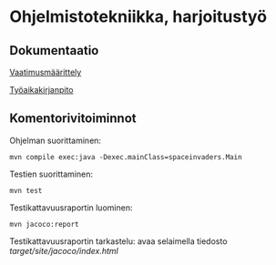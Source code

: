 # Ohjelmistotekniikka, harjoitustyö

## Dokumentaatio

[Vaatimusmäärittely](dokumentaatio/vaatimusmaarittely.md)

[Työaikakirjanpito](dokumentaatio/tuntikirjanpito.md)

## Komentorivitoiminnot

Ohjelman suorittaminen:

```
mvn compile exec:java -Dexec.mainClass=spaceinvaders.Main
```

Testien suorittaminen:

```
mvn test
```

Testikattavuusraportin luominen:

```
mvn jacoco:report
```

Testikattavuusraportin tarkastelu: avaa selaimella tiedosto _target/site/jacoco/index.html_

